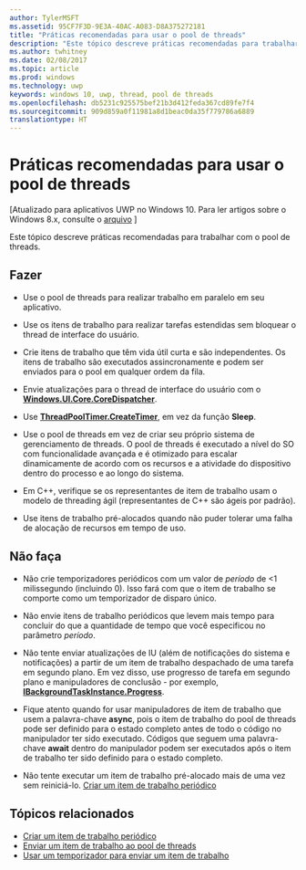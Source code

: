 ```yaml
---
author: TylerMSFT
ms.assetid: 95CF7F3D-9E3A-40AC-A083-D8A375272181
title: "Práticas recomendadas para usar o pool de threads"
description: "Este tópico descreve práticas recomendadas para trabalhar com o pool de threads."
ms.author: twhitney
ms.date: 02/08/2017
ms.topic: article
ms.prod: windows
ms.technology: uwp
keywords: windows 10, uwp, thread, pool de threads
ms.openlocfilehash: db5231c925575bef21b3d412feda367cd89fe7f4
ms.sourcegitcommit: 909d859a0f11981a8d1beac0da35f779786a6889
translationtype: HT
---
```

# <a name="best-practices-for-using-the-thread-pool"></a>Práticas recomendadas para usar o pool de threads

\[Atualizado para aplicativos UWP no Windows 10. Para ler artigos sobre o Windows 8.x, consulte o [arquivo](http://go.microsoft.com/fwlink/p/?linkid=619132) \]


Este tópico descreve práticas recomendadas para trabalhar com o pool de threads.

## <a name="dos"></a>Fazer


-   Use o pool de threads para realizar trabalho em paralelo em seu aplicativo.

-   Use os itens de trabalho para realizar tarefas estendidas sem bloquear o thread de interface do usuário.

-   Crie itens de trabalho que têm vida útil curta e são independentes. Os itens de trabalho são executados assincronamente e podem ser enviados para o pool em qualquer ordem da fila.

-   Envie atualizações para o thread de interface do usuário com o [**Windows.UI.Core.CoreDispatcher**](https://msdn.microsoft.com/library/windows/apps/BR208211).

-   Use [**ThreadPoolTimer.CreateTimer**](https://msdn.microsoft.com/library/windows/apps/Hh967921), em vez da função **Sleep**.

-   Use o pool de threads em vez de criar seu próprio sistema de gerenciamento de threads. O pool de threads é executado a nível do SO com funcionalidade avançada e é otimizado para escalar dinamicamente de acordo com os recursos e a atividade do dispositivo dentro do processo e ao longo do sistema.

-   Em C++, verifique se os representantes de item de trabalho usam o modelo de threading ágil (representantes de C++ são ágeis por padrão).

-   Use itens de trabalho pré-alocados quando não puder tolerar uma falha de alocação de recursos em tempo de uso.

## <a name="donts"></a>Não faça


-   Não crie temporizadores periódicos com um valor de *período* de &lt;1 milissegundo (incluindo 0). Isso fará com que o item de trabalho se comporte como um temporizador de disparo único.

-   Não envie itens de trabalho periódicos que levem mais tempo para concluir do que a quantidade de tempo que você especificou no parâmetro *período*.

-   Não tente enviar atualizações de IU (além de notificações do sistema e notificações) a partir de um item de trabalho despachado de uma tarefa em segundo plano. Em vez disso, use progresso de tarefa em segundo plano e manipuladores de conclusão - por exemplo, [**IBackgroundTaskInstance.Progress**](https://msdn.microsoft.com/library/windows/apps/BR224800).

-   Fique atento quando for usar manipuladores de item de trabalho que usem a palavra-chave **async**, pois o item de trabalho do pool de threads pode ser definido para o estado completo antes de todo o código no manipulador ter sido executado. Códigos que seguem uma palavra-chave **await** dentro do manipulador podem ser executados após o item de trabalho ter sido definido para o estado completo.

-   Não tente executar um item de trabalho pré-alocado mais de uma vez sem reiniciá-lo. [Criar um item de trabalho periódico](create-a-periodic-work-item.md)

## <a name="related-topics"></a>Tópicos relacionados


* [Criar um item de trabalho periódico](create-a-periodic-work-item.md)
* [Enviar um item de trabalho ao pool de threads](submit-a-work-item-to-the-thread-pool.md)
* [Usar um temporizador para enviar um item de trabalho](use-a-timer-to-submit-a-work-item.md)
